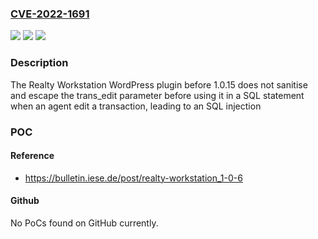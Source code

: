 ### [CVE-2022-1691](https://cve.mitre.org/cgi-bin/cvename.cgi?name=CVE-2022-1691)
![](https://img.shields.io/static/v1?label=Product&message=Realty%20Workstation&color=blue)
![](https://img.shields.io/static/v1?label=Version&message=1.0.15%3C%201.0.15%20&color=brighgreen)
![](https://img.shields.io/static/v1?label=Vulnerability&message=CWE-89%20SQL%20Injection&color=brighgreen)

### Description

The Realty Workstation WordPress plugin before 1.0.15 does not sanitise and escape the trans_edit parameter before using it in a SQL statement when an agent edit a transaction, leading to an SQL injection

### POC

#### Reference
- https://bulletin.iese.de/post/realty-workstation_1-0-6

#### Github
No PoCs found on GitHub currently.

